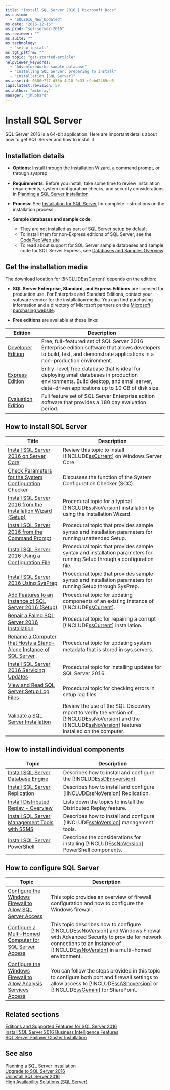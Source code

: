 ```yaml
---
title: "Install SQL Server 2016 | Microsoft Docs"
ms.custom: 
  - "SQL2016_New_Updated"
ms.date: "2016-12-16"
ms.prod: "sql-server-2016"
ms.reviewer: ""
ms.suite: ""
ms.technology: 
  - "setup-install"
ms.tgt_pltfrm: ""
ms.topic: "get-started-article"
helpviewer_keywords: 
  - "AdventureWorks sample database"
  - "installing SQL Server, preparing to install"
  - "installation [SQL Server]"
ms.assetid: 0300e777-d56b-4d10-9c33-c9ebd2489ee5
caps.latest.revision: 59
ms.author: "mikeray"
manager: "jhubbard"
---
```

# Install SQL Server
  SQL Server 2016 is a 64-bit application. Here are important details about how to get SQL Server and how to install it.

## Installation details
  
*  **Options**: Install through the Installation Wizard, a command prompt, or through sysprep
 
*  **Requirements**: Before you install, take some time to review installation requirements, system configuration checks, and security considerations in [Planning a SQL Server Installation](../../../sql-server/install/planning-a-sql-server-installation.md) 

* **Process**: See [Installation for SQL Server](../../../database-engine/install/windows/installation-for-sql-server-2016.md) for complete instructions on the installation process

* **Sample databases and sample code**: 
    * They are not installed as part of SQL Server setup by default 
    * To install them for non-Express editions of SQL Server, see the [CodePlex Web site](http://go.microsoft.com/fwlink/?LinkId=87843)
    * To read about support for SQL Server sample databases and sample code for SQL Server Express, see [Databases and Samples Overview](http://go.microsoft.com/fwlink/?LinkId=110391)
    

## Get the installation media

The download location for [!INCLUDE[ssCurrent](../../../advanced-analytics/r-services/includes/sscurrent-md.md)] depends on the edition:

- **SQL Server Enterprise, Standard, and Express Editions** are licensed for production use. For Enterprise and Standard Editions, contact your software vendor for the installation media. You can find purchasing information and a directory of Microsoft partners on the [Microsoft purchasing website](https://www.microsoft.com/en-us/server-cloud/products/sql-server/overview.aspx). 

- **Free editions** are available at these links:

| Edition | Description
|---------|--------
|[Developer Edition](http://myprodscussu1.app.vssubscriptions.visualstudio.com/Downloads?q=SQL%20Server%20Developer) | Free, full-featured set of SQL Server 2016 Enterprise edition software that allows developers to build, test, and demonstrate applications in a non-production environment. 
|[Express Edition](https://www.microsoft.com/sql-server/sql-server-editions-express)|  Entry-level, free database that is ideal for deploying small databases in production environments. Build desktop, and small server, data-driven applications up to 10 GB of disk size. 
| [Evaluation Edition](http://technet.microsoft.com/evalcenter/mt130694) | Full feature set of SQL Server Enterprise edition software that provides a 180 day evaluation period.
   
 
  

## How to install SQL Server
 
|Title|Description|  
|-----------|-----------------|  
|[Install SQL Server 2016 on Server Core](../Topic/Install%20SQL%20Server%202016%20on%20Server%20Core.md)|Review this topic to install [!INCLUDE[ssCurrent](../../../advanced-analytics/r-services/includes/sscurrent-md.md)] on Windows Server Core.|  
|[Check Parameters for the System Configuration Checker](../../../database-engine/install/windows/check-parameters-for-the-system-configuration-checker.md)|Discusses the function of the System Configuration Checker (SCC).|  
|[Install SQL Server 2016 from the Installation Wizard &#40;Setup&#41;](../Topic/Install%20SQL%20Server%202016%20from%20the%20Installation%20Wizard%20\(Setup\).md)|Procedural topic for a typical [!INCLUDE[ssNoVersion](../../../advanced-analytics/r-services/includes/ssnoversion-md.md)] installation by using the Installation Wizard.|  
|[Install SQL Server 2016 from the Command Prompt](../../../database-engine/install/windows/install-sql-server-2016-from-the-command-prompt.md)|Procedural topic that provides sample syntax and installation parameters for running unattended Setup.|  
|[Install SQL Server 2016 Using a Configuration File](../../../database-engine/install/windows/install-sql-server-2016-using-a-configuration-file.md)|Procedural topic that provides sample syntax and installation parameters for running Setup through a configuration file.|  
|[Install SQL Server 2016 Using SysPrep](../Topic/Install%20SQL%20Server%202016%20Using%20SysPrep.md)|Procedural topic that provides sample syntax and installation parameters for running Setup through SysPrep.|  
|[Add Features to an Instance of SQL Server 2016 &#40;Setup&#41;](../../../database-engine/install/windows/add-features-to-an-instance-of-sql-server-2016-setup.md)|Procedural topic for updating components of an existing instance of [!INCLUDE[ssCurrent](../../../advanced-analytics/r-services/includes/sscurrent-md.md)].|  
|[Repair a Failed SQL Server 2016 Installation](../Topic/Repair%20a%20Failed%20SQL%20Server%202016%20Installation.md)|Procedural topic for repairing a corrupt [!INCLUDE[ssCurrent](../../../advanced-analytics/r-services/includes/sscurrent-md.md)] installation.|  
|[Rename a Computer that Hosts a Stand-Alone Instance of SQL Server](../../../database-engine/install/windows/rename-a-computer-that-hosts-a-stand-alone-instance-of-sql-server.md)|Procedural topic for updating system metadata that is stored in sys.servers.|  
|[Install SQL Server 2016 Servicing Updates](../Topic/Install%20SQL%20Server%202016%20Servicing%20Updates.md)|Procedural topic for installing updates for SQL Server 2016.|  
|[View and Read SQL Server Setup Log Files](../../../database-engine/install/windows/view-and-read-sql-server-setup-log-files.md)|Procedural topic for checking errors in setup log files.|  
|[Validate a SQL Server Installation](../../../database-engine/install/windows/validate-a-sql-server-installation.md)|Review the use of the SQL Discovery report to verify the version of [!INCLUDE[ssNoVersion](../../../advanced-analytics/r-services/includes/ssnoversion-md.md)] and the [!INCLUDE[ssNoVersion](../../../advanced-analytics/r-services/includes/ssnoversion-md.md)] features installed on the computer.|  
  
  
## How to install individual components  
  
|Topic|Description|  
|-----------|-----------------|  
|[Install SQL Server Database Engine](../../../database-engine/install/windows/install-sql-server-database-engine.md)|Describes how to install and configure the [!INCLUDE[ssDEnoversion](../../../analysis-services/instances/install/windows/includes/ssdenoversion-md.md)].|  
|[Install SQL Server Replication](../../../database-engine/install/windows/install-sql-server-replication.md)|Describes how to install and configure [!INCLUDE[ssNoVersion](../../../advanced-analytics/r-services/includes/ssnoversion-md.md)] Replication.|  
|[Install Distributed Replay - Overview](../../../tools/distributed-replay/install-distributed-replay-overview.md)|Lists down the topics to install the Distributed Replay feature.|  
|[Install SQL Server Management Tools with SSMS](Install%20SQL%20Server%20Management%20Tools%20\(SSMS\).md)|Describes how to install and configure [!INCLUDE[ssNoVersion](../../../advanced-analytics/r-services/includes/ssnoversion-md.md)] management tools.|  
|[Install SQL Server PowerShell](../../../database-engine/install/windows/install-sql-server-powershell.md)|Describes the considerations for installing [!INCLUDE[ssNoVersion](../../../advanced-analytics/r-services/includes/ssnoversion-md.md)] PowerShell components.|  
  

## How to configure SQL Server  
  
|Topic|Description|  
|-----------|-----------------|  
|[Configure the Windows Firewall to Allow SQL Server Access](../../../sql-server/install/configure-the-windows-firewall-to-allow-sql-server-access.md)|This topic provides an overview of firewall configuration and how to configure the Windows firewall.|  
|[Configure a Multi-Homed Computer for SQL Server Access](../../../sql-server/install/configure-a-multi-homed-computer-for-sql-server-access.md)|This topic describes how to configure [!INCLUDE[ssNoVersion](../../../advanced-analytics/r-services/includes/ssnoversion-md.md)] and Windows Firewall with Advanced Security to provide for network connections to an instance of [!INCLUDE[ssNoVersion](../../../advanced-analytics/r-services/includes/ssnoversion-md.md)] in a multi-homed environment.|  
|[Configure the Windows Firewall to Allow Analysis Services Access](../../../analysis-services/instances/configure-the-windows-firewall-to-allow-analysis-services-access.md)|You can follow the steps provided in this topic to configure both port and firewall settings to allow access to [!INCLUDE[ssASnoversion](../../../analysis-services/includes/ssasnoversion-md.md)] or [!INCLUDE[ssGemini](../../../analysis-services/includes/ssgemini-md.md)] for SharePoint.|  
  
## Related sections  
[Editions and Supported Features for SQL Server 2016](../../../sql-server/editions-and-supported-features-for-sql-server-2016.md)  
[Install SQL Server 2016 Business Intelligence Features](../Topic/Install%20SQL%20Server%202016%20Business%20Intelligence%20Features.md)  
  [SQL Server Failover Cluster Installation](../../../sql-server/failover-clusters/install/sql-server-failover-cluster-installation.md)  
 
  
## See also  

[Planning a SQL Server Installation](../../../sql-server/install/planning-a-sql-server-installation.md)   
 [Upgrade to SQL Server 2016](../Topic/Upgrade%20to%20SQL%20Server%202016.md)   
 [Uninstall SQL Server 2016](../Topic/Uninstall%20SQL%20Server%202016.md)   
 [High Availability Solutions &#40;SQL Server&#41;](../../../sql-server/failover-clusters/high-availability-solutions-sql-server.md)  
  
  